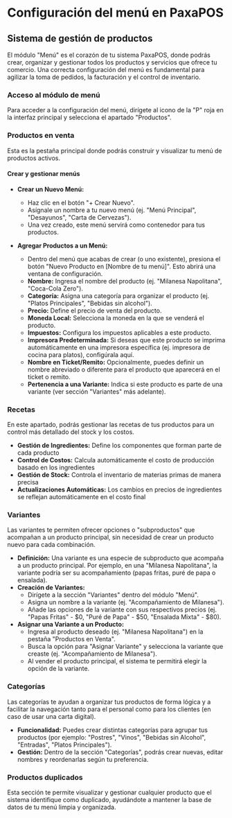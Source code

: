 # Configuración del menú en PaxaPOS

## Sistema de gestión de productos

El módulo "Menú" es el corazón de tu sistema PaxaPOS, donde podrás crear, organizar y gestionar todos los productos y servicios que ofrece tu comercio. Una correcta configuración del menú es fundamental para agilizar la toma de pedidos, la facturación y el control de inventario.

### Acceso al módulo de menú

Para acceder a la configuración del menú, dirígete al icono de la "P" roja en la interfaz principal y selecciona el apartado "Productos".

### Productos en venta
Esta es la pestaña principal donde podrás construir y visualizar tu menú de productos activos.

#### Crear y gestionar menús

* **Crear un Nuevo Menú:**
    * Haz clic en el botón "+ Crear Nuevo".
    * Asígnale un nombre a tu nuevo menú (ej. "Menú Principal", "Desayunos", "Carta de Cervezas").
    * Una vez creado, este menú servirá como contenedor para tus productos.

* **Agregar Productos a un Menú:**
    * Dentro del menú que acabas de crear (o uno existente), presiona el botón "Nuevo Producto en [Nombre de tu menú]". Esto abrirá una ventana de configuración.
    * **Nombre:** Ingresa el nombre del producto (ej. "Milanesa Napolitana", "Coca-Cola Zero").
    * **Categoría:** Asigna una categoría para organizar el producto (ej. "Platos Principales", "Bebidas sin alcohol").
    * **Precio:** Define el precio de venta del producto.
    * **Moneda Local:** Selecciona la moneda en la que se venderá el producto.
    * **Impuestos:** Configura los impuestos aplicables a este producto.
    * **Impresora Predeterminada:** Si deseas que este producto se imprima automáticamente en una impresora específica (ej. impresora de cocina para platos), configúrala aquí.
    * **Nombre en Ticket/Remito:** Opcionalmente, puedes definir un nombre abreviado o diferente para el producto que aparecerá en el ticket o remito.
    * **Pertenencia a una Variante:** Indica si este producto es parte de una variante (ver sección "Variantes" más adelante).

### Recetas

En este apartado, podrás gestionar las recetas de tus productos para un control más detallado del stock y los costos.

* **Gestión de Ingredientes:** Define los componentes que forman parte de cada producto
* **Control de Costos:** Calcula automáticamente el costo de producción basado en los ingredientes
* **Gestión de Stock:** Controla el inventario de materias primas de manera precisa
* **Actualizaciones Automáticas:** Los cambios en precios de ingredientes se reflejan automáticamente en el costo final

### Variantes
Las variantes te permiten ofrecer opciones o "subproductos" que acompañan a un producto principal, sin necesidad de crear un producto nuevo para cada combinación.

* **Definición:** Una variante es una especie de subproducto que acompaña a un producto principal. Por ejemplo, en una "Milanesa Napolitana", la variante podría ser su acompañamiento (papas fritas, puré de papa o ensalada).
* **Creación de Variantes:**
    * Dirígete a la sección "Variantes" dentro del módulo "Menú".
    * Asigna un nombre a la variante (ej. "Acompañamiento de Milanesa").
    * Añade las opciones de la variante con sus respectivos precios (ej. "Papas Fritas" - $0, "Puré de Papa" - $50, "Ensalada Mixta" - $80).
* **Asignar una Variante a un Producto:**
    * Ingresa al producto deseado (ej. "Milanesa Napolitana") en la pestaña "Productos en Venta".
    * Busca la opción para "Asignar Variante" y selecciona la variante que creaste (ej. "Acompañamiento de Milanesa").
    * Al vender el producto principal, el sistema te permitirá elegir la opción de la variante.

### Categorías
Las categorías te ayudan a organizar tus productos de forma lógica y a facilitar la navegación tanto para el personal como para los clientes (en caso de usar una carta digital).

* **Funcionalidad:** Puedes crear distintas categorías para agrupar tus productos (por ejemplo: "Postres", "Vinos", "Bebidas sin Alcohol", "Entradas", "Platos Principales").
* **Gestión:** Dentro de la sección "Categorías", podrás crear nuevas, editar nombres y reordenarlas según tu preferencia.

### Productos duplicados
Esta sección te permite visualizar y gestionar cualquier producto que el sistema identifique como duplicado, ayudándote a mantener la base de datos de tu menú limpia y organizada.

